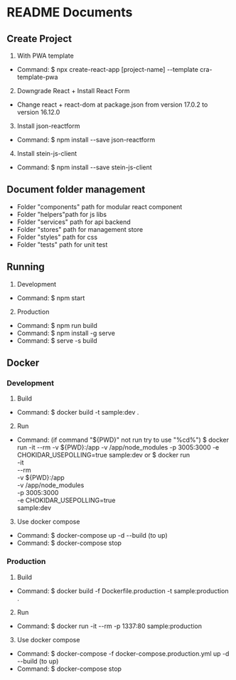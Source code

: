 # README Documents

## Create Project
1. With PWA template
- Command: $ npx create-react-app [project-name] --template cra-template-pwa
2. Downgrade React + Install React Form
- Change react + react-dom at package.json from version 17.0.2 to version 16.12.0
3. Install json-reactform
- Command: $ npm install --save json-reactform
4. Install stein-js-client
- Command: $ npm install --save stein-js-client
## Document folder management 
- Folder "components" path for modular react component
- Folder "helpers"path for js libs
- Folder "services" path for api backend
- Folder "stores" path for management store
- Folder "styles" path for css
- Folder "tests" path for unit test
## Running
1. Development
- Command: $ npm start
2. Production
- Command: $ npm run build
- Command: $ npm install -g serve
- Command: $ serve -s build

## Docker
### Development
1. Build
- Command: $ docker build -t sample:dev .
2. Run
- Command: 
  (if command "${PWD}" not run try to use "%cd%")
  $ docker run -it --rm -v ${PWD}:/app -v /app/node_modules -p 3005:3000 -e CHOKIDAR_USEPOLLING=true sample:dev
  or
  $ docker run \
    -it \
    --rm \
    -v ${PWD}:/app \
    -v /app/node_modules \
    -p 3005:3000 \
    -e CHOKIDAR_USEPOLLING=true \
    sample:dev
3. Use docker compose
- Command: $ docker-compose up -d --build (to up)
- Command: $ docker-compose stop
### Production
1. Build
- Command: $ docker build -f Dockerfile.production -t sample:production .
2. Run
- Command: $ docker run -it --rm -p 1337:80 sample:production
3. Use docker compose
- Command: $ docker-compose -f docker-compose.production.yml up -d --build (to up)
- Command: $ docker-compose stop